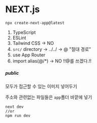 # NEXT.js

```
npx create-next-app@latest
```

1. TypeScript
2. ESLint
3. Tailwind CSS -> NO
4. `src/` directory -> ../../ -> @ "절대 경로"
5. use App Router
6. import alias(@/\*) -> NO !!@를 쓰겠다.!!

##### public

모두가 접근할 수 있는 이미지 넣어두기

주소와 관련없는 파일들은 `app`폴더 바깥에 넣기

```
next dev
//or
npm run dev
```